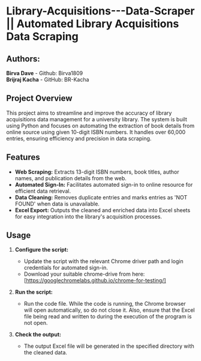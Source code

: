 # Library-Acquisitions---Data-Scraper || Automated Library Acquisitions Data Scraping

## Authors:
**Birva Dave** - Github: Birva1809  
**Brijraj Kacha** - GitHub: BR-Kacha 

## Project Overview

This project aims to streamline and improve the accuracy of library acquisitions data management for a university library. The system is built using Python and focuses on automating the extraction of book details from online source using given 10-digit ISBN numbers. It handles over 60,000 entries, ensuring efficiency and precision in data scraping.

## Features

- **Web Scraping:** Extracts 13-digit ISBN numbers, book titles, author names, and publication details from the web.
- **Automated Sign-In:** Facilitates automated sign-in to online resource for efficient data retrieval.
- **Data Cleaning:** Removes duplicate entries and marks entries as 'NOT FOUND' when data is unavailable.
- **Excel Export:** Outputs the cleaned and enriched data into Excel sheets for easy integration into the library's acquisition processes.


## Usage

1. **Configure the script:**
   - Update the script with the relevant Chrome driver path and login credentials for automated sign-in.
   - Download your suitable chrome-drive from here: [https://googlechromelabs.github.io/chrome-for-testing/]

2. **Run the script:**
   - Run the code file. While the code is running, the Chrome browser will open automatically, so do not close it. Also, ensure that the Excel file being read and written to during the execution of the program is not open.
     
4. **Check the output:**
   - The output Excel file will be generated in the specified directory with the cleaned data.


